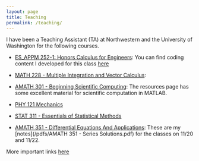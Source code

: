 ```yaml
---
layout: page
title: Teaching
permalink: /teaching/
---
```




I have been a Teaching Assistant (TA) at Northwestern and the University of Washington for the following courses.

* [ES_APPM 252-1: Honors Calculus for Engineers](https://www.mccormick.northwestern.edu/applied-math/academics/courses/descriptions/252-1-2.html):
 You can find coding content I developed for this class [here](https://github.com/Dirivian/Honors_Calc_Fall_2020)
 
* [MATH 228 - Multiple Integration and Vector Calculus](https://www.mccormick.northwestern.edu/applied-math/academics/courses/descriptions/228-2-1.html):
 
* [AMATH 301 - Beginning Scientific Computing](http://courses.washington.edu/am301/):
 The resources page has some excellent material for scientific computation in MATLAB.

* [PHY 121 Mechanics](http://courses.washington.edu/phys121z/index.php)

* [STAT 311 - Essentials of Statistical Methods](https://mdkarcher.github.io/StatLabs/index.html)

* [AMATH 351 - Differential Equations And Applications](https://amath.washington.edu/courses/2017/autumn/amath/351/a):
These are my [notes](/pdfs/AMATH 351 - Series Solutions.pdf) for the classes on 11/20 and 11/22.



More important links [here](/pages/links)
